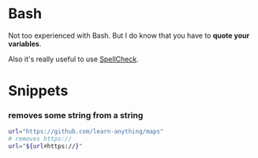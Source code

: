 # Bash
Not too experienced with Bash. But I do know that you have to __quote your variables__. 

Also it's really useful to use [SpellCheck](https://www.shellcheck.net).

# Snippets
### removes some string from a string
```Bash
url="https://github.com/learn-anything/maps"
# removes https:// 
url="${url#https://}"
```
